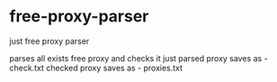 # free-proxy-parser
just free proxy parser

parses all exists free proxy and checks it
just parsed proxy saves as - check.txt
checked proxy saves as - proxies.txt
